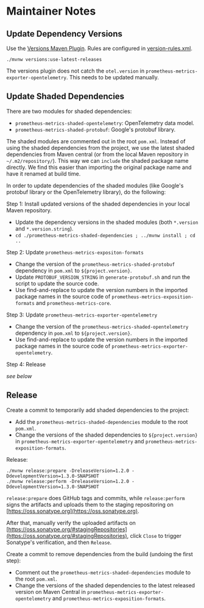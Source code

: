 # Maintainer Notes

## Update Dependency Versions

Use the [Versions Maven Plugin](https://www.mojohaus.org/versions-maven-plugin/index.html). Rules are configured in [version-rules.xml](version-rules.xml).

```
./mvnw versions:use-latest-releases
```

The versions plugin does not catch the `otel.version` in `prometheus-metrics-exporter-opentelemetry`. This needs to be updated manually.

## Update Shaded Dependencies

There are two modules for shaded dependencies:
* `prometheus-metrics-shaded-opentelemetry`: OpenTelemetry data model.
* `prometheus-metrics-shaded-protobuf`: Google's protobuf library.

The shaded modules are commented out in the root `pom.xml`. Instead of using the shaded dependencies from the project, we use the latest shaded dependencies from Maven central (or from the local Maven repository in `~/.m2/repository/`). This way we can `include` the shaded package name directly. We find this easier than importing the original package name and have it renamed at build time.

In order to update dependencies of the shaded modules (like Google's protobuf library or the OpenTelemetry library), do the following:

Step 1: Install updated versions of the shaded dependencies in your local Maven repository.

* Update the dependency versions in the shaded modules (both `*.version` and `*.version.string`).
* `cd ./prometheus-metrics-shaded-dependencies ; ../mvnw install ; cd ..`

Step 2: Update `prometheus-metrics-expositon-formats`

* Change the version of the `prometheus-metrics-shaded-protobuf` dependency in `pom.xml` to `${project.version}`.
* Update `PROTOBUF_VERSION_STRING` in `generate-protobuf.sh` and run the script to update the source code.
* Use find-and-replace to update the version numbers in the imported package names in the source code of `prometheus-metrics-exposition-formats` and `prometheus-metrics-core`.

Step 3: Update `prometheus-metrics-exporter-opentelemetry`

* Change the version of the `prometheus-metrics-shaded-opentelemetry` dependency in `pom.xml` to `${project.version}`.
* Use find-and-replace to update the version numbers in the imported package names in the source code of `prometheus-metrics-exporter-opentelemetry`.

Step 4: Release

_see below_

## Release

Create a commit to temporarily add shaded dependencies to the project:

* Add the `prometheus-metrics-shaded-dependencies` module to the root `pom.xml`.
* Change the versions of the shaded dependencies to `${project.version}` in `prometheus-metrics-exporter-opentelemetry` and `prometheus-metrics-exposition-formats`.

Release:

```
./mvnw release:prepare -DreleaseVersion=1.2.0 -DdevelopmentVersion=1.3.0-SNAPSHOT
./mvnw release:perform -DreleaseVersion=1.2.0 -DdevelopmentVersion=1.3.0-SNAPSHOT
```

`release:prepare` does GitHub tags and commits, while `release:perform` signs the artifacts and uploads them to the staging repositoring on [https://oss.sonatype.org](https://oss.sonatype.org).

After that, manually verify the uploaded artifacts on [https://oss.sonatype.org/#stagingRepositories](https://oss.sonatype.org/#stagingRepositories), click `Close` to trigger Sonatype's verification, and then `Release`.

Create a commit to remove dependencies from the build (undoing the first step):

* Comment out the `prometheus-metrics-shaded-dependencies` module to the root `pom.xml`.
* Change the versions of the shaded dependencies to the latest released version on Maven Central in `prometheus-metrics-exporter-opentelemetry` and `prometheus-metrics-exposition-formats`.
